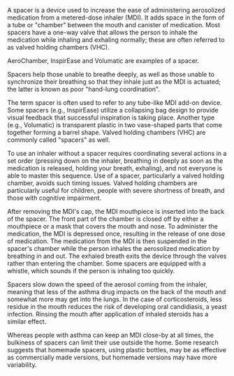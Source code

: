 A spacer is a device used to increase the ease of administering aerosolized medication from a metered-dose inhaler (MDI). It adds space in the form of a tube or "chamber" between the mouth and canister of medication. Most spacers have a one-way valve that allows the person to inhale the medication while inhaling and exhaling normally; these are often referred to as valved holding chambers (VHC).

AeroChamber, InspirEase and Volumatic are examples of a spacer.

Spacers help those unable to breathe deeply, as well as those unable to synchronize their breathing so that they inhale just as the MDI is actuated; the latter is known as poor "hand-lung coordination".

The term spacer is often used to refer to any tube-like MDI add-on device. Some spacers (e.g., InspirEase) utilize a collapsing bag design to provide visual feedback that successful inspiration is taking place. Another type (e.g., Volumatic) is transparent plastic in two vase-shaped parts that come together forming a barrel shape. Valved holding chambers (VHC) are commonly called "spacers" as well.

To use an inhaler without a spacer requires coordinating several actions in a set order (pressing down on the inhaler, breathing in deeply as soon as the medication is released, holding your breath, exhaling), and not everyone is able to master this sequence. Use of a spacer, particularly a valved holding chamber, avoids such timing issues. Valved holding chambers are particularly useful for children, people with severe shortness of breath, and those with cognitive impairment.

After removing the MDI's cap, the MDI mouthpiece is inserted into the back of the spacer. The front part of the chamber is closed off by either a mouthpiece or a mask that covers the mouth and nose. To administer the medication, the MDI is depressed once, resulting in the release of one dose of medication. The medication from the MDI is then suspended in the spacer's chamber while the person inhales the aerosolized medication by breathing in and out. The exhaled breath exits the device through the valves rather than entering the chamber. Some spacers are equipped with a whistle, which sounds if the person is inhaling too quickly.

Spacers slow down the speed of the aerosol coming from the inhaler, meaning that less of the asthma drug impacts on the back of the mouth and somewhat more may get into the lungs. In the case of corticosteroids, less residue in the mouth reduces the risk of developing oral candidiasis, a yeast infection. Rinsing the mouth after application of inhaled steroids has a similar effect.

Whereas people with asthma can keep an MDI close-by at all times, the bulkiness of spacers can limit their use outside the home. Some research suggests that homemade spacers, using plastic bottles, may be as effective as commercially made versions, but homemade versions may have more variability.